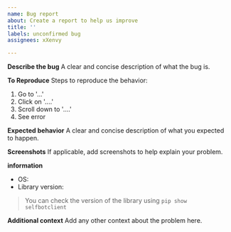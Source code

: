 ```yaml
---
name: Bug report
about: Create a report to help us improve
title: ''
labels: unconfirmed bug
assignees: xXenvy

---
```


**Describe the bug**
A clear and concise description of what the bug is.

**To Reproduce**
Steps to reproduce the behavior:
1. Go to '...'
2. Click on '....'
3. Scroll down to '....'
4. See error

**Expected behavior**
A clear and concise description of what you expected to happen.

**Screenshots**
If applicable, add screenshots to help explain your problem.

**information**
 - OS: 
 - Library version:
> You can check the version of the library using `pip show selfbotclient`

**Additional context**
Add any other context about the problem here.
